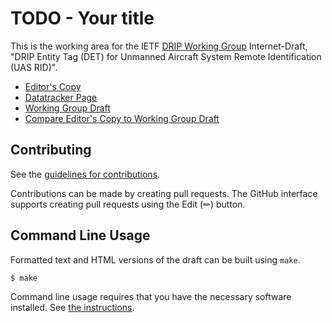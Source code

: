 # TODO - Your title

This is the working area for the IETF [DRIP Working Group](https://datatracker.ietf.org/wg/drip/documents/) Internet-Draft, "DRIP Entity Tag (DET) for Unmanned Aircraft System Remote Identification (UAS RID)".

* [Editor's Copy](https://ietf-wg-drip.github.io/draft-ietf-drip-rid/#go.draft-ietf-drip-rid.html)
* [Datatracker Page](https://datatracker.ietf.org/doc/draft-ietf-drip-rid)
* [Working Group Draft](https://datatracker.ietf.org/doc/html/draft-ietf-drip-rid)
* [Compare Editor's Copy to Working Group Draft](https://ietf-wg-drip.github.io/draft-ietf-drip-rid/#go.draft-ietf-drip-rid.diff)


## Contributing

See the
[guidelines for contributions](https://github.com/ietf-wg-drip/draft-ietf-drip-rid/blob/main/CONTRIBUTING.md).

Contributions can be made by creating pull requests.
The GitHub interface supports creating pull requests using the Edit (✏) button.


## Command Line Usage

Formatted text and HTML versions of the draft can be built using `make`.

```sh
$ make
```

Command line usage requires that you have the necessary software installed.  See
[the instructions](https://github.com/martinthomson/i-d-template/blob/main/doc/SETUP.md).

